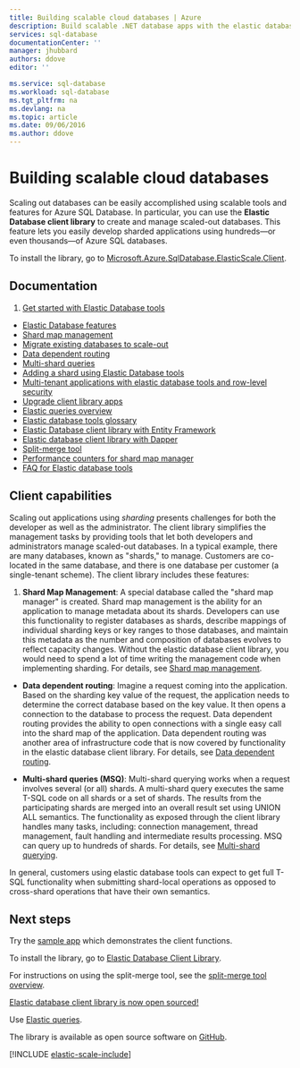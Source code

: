 ```yaml
---
title: Building scalable cloud databases | Azure
description: Build scalable .NET database apps with the elastic database client library
services: sql-database
documentationCenter: ''
manager: jhubbard
authors: ddove
editor: ''

ms.service: sql-database
ms.workload: sql-database
ms.tgt_pltfrm: na
ms.devlang: na
ms.topic: article
ms.date: 09/06/2016
ms.author: ddove
---
```


# Building scalable cloud databases

Scaling out databases can be easily accomplished using scalable tools and features for Azure SQL Database. In particular, you can use the **Elastic Database client library** to create and manage scaled-out databases. This feature lets you easily develop sharded applications using hundreds—or even thousands—of Azure SQL databases.

To install the library, go to [Microsoft.Azure.SqlDatabase.ElasticScale.Client](https://www.nuget.org/packages/Microsoft.Azure.SqlDatabase.ElasticScale.Client/). 

## Documentation
1. [Get started with Elastic Database tools](./sql-database-elastic-scale-get-started.md)
* [Elastic Database features](./sql-database-elastic-scale-introduction.md)
* [Shard map management](./sql-database-elastic-scale-shard-map-management.md)
* [Migrate existing databases to scale-out](./sql-database-elastic-convert-to-use-elastic-tools.md)
* [Data dependent routing](./sql-database-elastic-scale-data-dependent-routing.md)
* [Multi-shard queries](./sql-database-elastic-scale-multishard-querying.md)
* [Adding a shard using Elastic Database tools](./sql-database-elastic-scale-add-a-shard.md)
* [Multi-tenant applications with elastic database tools and row-level security](./sql-database-elastic-tools-multi-tenant-row-level-security.md)
* [Upgrade client library apps](./sql-database-elastic-scale-upgrade-client-library.md) 
* [Elastic queries overview](./sql-database-elastic-query-overview.md)
* [Elastic database tools glossary](./sql-database-elastic-scale-glossary.md)
* [Elastic Database client library with Entity Framework](./sql-database-elastic-scale-use-entity-framework-applications-visual-studio.md)
* [Elastic database client library with Dapper](./sql-database-elastic-scale-working-with-dapper.md)
* [Split-merge tool](./sql-database-elastic-scale-overview-split-and-merge.md)
* [Performance counters for shard map manager](./sql-database-elastic-database-client-library.md) 
* [FAQ for Elastic database tools](./sql-database-elastic-scale-faq.md)

## Client capabilities

Scaling out applications using *sharding* presents challenges for both the developer as well as the administrator. The client library simplifies the management tasks by providing tools that let both developers and administrators manage scaled-out databases. In a typical example, there are many databases, known as "shards," to manage. Customers are co-located in the same database, and there is one database per customer (a single-tenant scheme). The client library includes these features:

1.  **Shard Map Management**: A special database called the "shard map manager" is created. Shard map management is the ability for an application to manage metadata about its shards. Developers can use this functionality to register databases as shards, describe mappings of individual sharding keys or key ranges to those databases, and maintain this metadata as the number and composition of databases evolves to reflect capacity changes. Without the elastic database client library, you would need to spend a lot of time writing the management code when implementing sharding. For details, see [Shard map management](./sql-database-elastic-scale-shard-map-management.md).

* **Data dependent routing**: Imagine a request coming into the application. Based on the sharding key value of the request, the application needs to determine the correct database based on the key value. It then opens a connection to the database to process the request. Data dependent routing provides the ability to open connections with a single easy call into the shard map of the application. Data dependent routing was another area of infrastructure code that is now covered by functionality in the elastic database client library. For details, see [Data dependent routing](./sql-database-elastic-scale-data-dependent-routing.md).

* **Multi-shard queries (MSQ)**: Multi-shard querying works when a request involves several (or all) shards. A multi-shard query executes the same T-SQL code on all shards or a set of shards. The results from the participating shards are merged into an overall result set using UNION ALL semantics. The functionality as exposed through the client library handles many tasks, including: connection management, thread management, fault handling and intermediate results processing. MSQ can query up to hundreds of shards. For details, see [Multi-shard querying](./sql-database-elastic-scale-multishard-querying.md).

In general, customers using elastic database tools can expect to get full T-SQL functionality when submitting shard-local operations as opposed to cross-shard operations that have their own semantics.

## Next steps

Try the [sample app](./sql-database-elastic-scale-get-started.md) which demonstrates the client functions. 

To install the library, go to [Elastic Database Client Library]( http://www.nuget.org/packages/Microsoft.Azure.SqlDatabase.ElasticScale.Client/).

For instructions on using the split-merge tool, see the [split-merge tool overview](./sql-database-elastic-scale-overview-split-and-merge.md).

[Elastic database client library is now open sourced!](https://azure.microsoft.com/blog/elastic-database-client-library-is-now-open-sourced)

Use [Elastic queries](./sql-database-elastic-query-overview.md).

The library is available as open source software on [GitHub](https://github.com/Azure/elastic-db-tools). 

[!INCLUDE [elastic-scale-include](../../includes/elastic-scale-include.md)]

<!--Anchors-->
<!--Image references-->
[1]:./media/sql-database-elastic-database-client-library/glossary.png